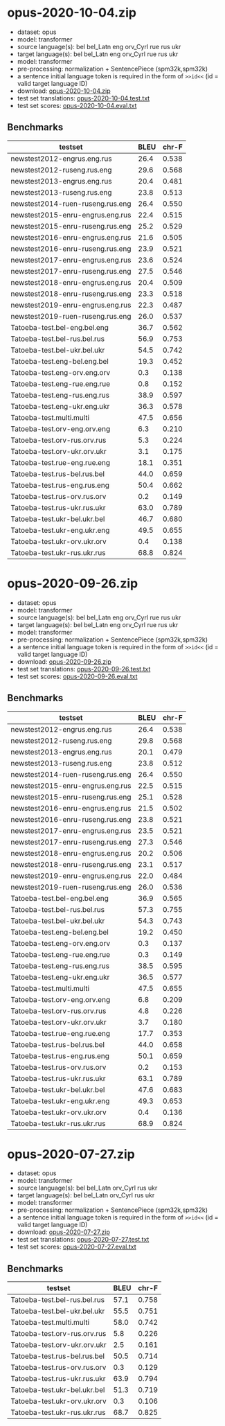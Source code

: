 # opus-2020-10-04.zip

* dataset: opus
* model: transformer
* source language(s): bel bel_Latn eng orv_Cyrl rue rus ukr
* target language(s): bel bel_Latn eng orv_Cyrl rue rus ukr
* model: transformer
* pre-processing: normalization + SentencePiece (spm32k,spm32k)
* a sentence initial language token is required in the form of `>>id<<` (id = valid target language ID)
* download: [opus-2020-10-04.zip](https://object.pouta.csc.fi/Tatoeba-MT-models/zle-zle/opus-2020-10-04.zip)
* test set translations: [opus-2020-10-04.test.txt](https://object.pouta.csc.fi/Tatoeba-MT-models/zle-zle/opus-2020-10-04.test.txt)
* test set scores: [opus-2020-10-04.eval.txt](https://object.pouta.csc.fi/Tatoeba-MT-models/zle-zle/opus-2020-10-04.eval.txt)

## Benchmarks

| testset               | BLEU  | chr-F |
|-----------------------|-------|-------|
| newstest2012-engrus.eng.rus 	| 26.4 	| 0.538 |
| newstest2012-ruseng.rus.eng 	| 29.6 	| 0.568 |
| newstest2013-engrus.eng.rus 	| 20.4 	| 0.481 |
| newstest2013-ruseng.rus.eng 	| 23.8 	| 0.513 |
| newstest2014-ruen-ruseng.rus.eng 	| 26.4 	| 0.550 |
| newstest2015-enru-engrus.eng.rus 	| 22.4 	| 0.515 |
| newstest2015-enru-ruseng.rus.eng 	| 25.2 	| 0.529 |
| newstest2016-enru-engrus.eng.rus 	| 21.6 	| 0.505 |
| newstest2016-enru-ruseng.rus.eng 	| 23.9 	| 0.521 |
| newstest2017-enru-engrus.eng.rus 	| 23.6 	| 0.524 |
| newstest2017-enru-ruseng.rus.eng 	| 27.5 	| 0.546 |
| newstest2018-enru-engrus.eng.rus 	| 20.4 	| 0.509 |
| newstest2018-enru-ruseng.rus.eng 	| 23.3 	| 0.518 |
| newstest2019-enru-engrus.eng.rus 	| 22.3 	| 0.487 |
| newstest2019-ruen-ruseng.rus.eng 	| 26.0 	| 0.537 |
| Tatoeba-test.bel-eng.bel.eng 	| 36.7 	| 0.562 |
| Tatoeba-test.bel-rus.bel.rus 	| 56.9 	| 0.753 |
| Tatoeba-test.bel-ukr.bel.ukr 	| 54.5 	| 0.742 |
| Tatoeba-test.eng-bel.eng.bel 	| 19.3 	| 0.452 |
| Tatoeba-test.eng-orv.eng.orv 	| 0.3 	| 0.138 |
| Tatoeba-test.eng-rue.eng.rue 	| 0.8 	| 0.152 |
| Tatoeba-test.eng-rus.eng.rus 	| 38.9 	| 0.597 |
| Tatoeba-test.eng-ukr.eng.ukr 	| 36.3 	| 0.578 |
| Tatoeba-test.multi.multi 	| 47.5 	| 0.656 |
| Tatoeba-test.orv-eng.orv.eng 	| 6.3 	| 0.210 |
| Tatoeba-test.orv-rus.orv.rus 	| 5.3 	| 0.224 |
| Tatoeba-test.orv-ukr.orv.ukr 	| 3.1 	| 0.175 |
| Tatoeba-test.rue-eng.rue.eng 	| 18.1 	| 0.351 |
| Tatoeba-test.rus-bel.rus.bel 	| 44.0 	| 0.659 |
| Tatoeba-test.rus-eng.rus.eng 	| 50.4 	| 0.662 |
| Tatoeba-test.rus-orv.rus.orv 	| 0.2 	| 0.149 |
| Tatoeba-test.rus-ukr.rus.ukr 	| 63.0 	| 0.789 |
| Tatoeba-test.ukr-bel.ukr.bel 	| 46.7 	| 0.680 |
| Tatoeba-test.ukr-eng.ukr.eng 	| 49.5 	| 0.655 |
| Tatoeba-test.ukr-orv.ukr.orv 	| 0.4 	| 0.138 |
| Tatoeba-test.ukr-rus.ukr.rus 	| 68.8 	| 0.824 |

# opus-2020-09-26.zip

* dataset: opus
* model: transformer
* source language(s): bel bel_Latn eng orv_Cyrl rue rus ukr
* target language(s): bel bel_Latn eng orv_Cyrl rue rus ukr
* model: transformer
* pre-processing: normalization + SentencePiece (spm32k,spm32k)
* a sentence initial language token is required in the form of `>>id<<` (id = valid target language ID)
* download: [opus-2020-09-26.zip](https://object.pouta.csc.fi/Tatoeba-MT-models/zle-zle/opus-2020-09-26.zip)
* test set translations: [opus-2020-09-26.test.txt](https://object.pouta.csc.fi/Tatoeba-MT-models/zle-zle/opus-2020-09-26.test.txt)
* test set scores: [opus-2020-09-26.eval.txt](https://object.pouta.csc.fi/Tatoeba-MT-models/zle-zle/opus-2020-09-26.eval.txt)

## Benchmarks

| testset               | BLEU  | chr-F |
|-----------------------|-------|-------|
| newstest2012-engrus.eng.rus 	| 26.4 	| 0.538 |
| newstest2012-ruseng.rus.eng 	| 29.8 	| 0.568 |
| newstest2013-engrus.eng.rus 	| 20.1 	| 0.479 |
| newstest2013-ruseng.rus.eng 	| 23.8 	| 0.512 |
| newstest2014-ruen-ruseng.rus.eng 	| 26.4 	| 0.550 |
| newstest2015-enru-engrus.eng.rus 	| 22.5 	| 0.515 |
| newstest2015-enru-ruseng.rus.eng 	| 25.1 	| 0.528 |
| newstest2016-enru-engrus.eng.rus 	| 21.5 	| 0.502 |
| newstest2016-enru-ruseng.rus.eng 	| 23.8 	| 0.521 |
| newstest2017-enru-engrus.eng.rus 	| 23.5 	| 0.521 |
| newstest2017-enru-ruseng.rus.eng 	| 27.3 	| 0.546 |
| newstest2018-enru-engrus.eng.rus 	| 20.2 	| 0.506 |
| newstest2018-enru-ruseng.rus.eng 	| 23.1 	| 0.517 |
| newstest2019-enru-engrus.eng.rus 	| 22.0 	| 0.484 |
| newstest2019-ruen-ruseng.rus.eng 	| 26.0 	| 0.536 |
| Tatoeba-test.bel-eng.bel.eng 	| 36.9 	| 0.565 |
| Tatoeba-test.bel-rus.bel.rus 	| 57.3 	| 0.755 |
| Tatoeba-test.bel-ukr.bel.ukr 	| 54.3 	| 0.743 |
| Tatoeba-test.eng-bel.eng.bel 	| 19.2 	| 0.450 |
| Tatoeba-test.eng-orv.eng.orv 	| 0.3 	| 0.137 |
| Tatoeba-test.eng-rue.eng.rue 	| 0.3 	| 0.149 |
| Tatoeba-test.eng-rus.eng.rus 	| 38.5 	| 0.595 |
| Tatoeba-test.eng-ukr.eng.ukr 	| 36.5 	| 0.577 |
| Tatoeba-test.multi.multi 	| 47.5 	| 0.655 |
| Tatoeba-test.orv-eng.orv.eng 	| 6.8 	| 0.209 |
| Tatoeba-test.orv-rus.orv.rus 	| 4.8 	| 0.226 |
| Tatoeba-test.orv-ukr.orv.ukr 	| 3.7 	| 0.180 |
| Tatoeba-test.rue-eng.rue.eng 	| 17.7 	| 0.353 |
| Tatoeba-test.rus-bel.rus.bel 	| 44.0 	| 0.658 |
| Tatoeba-test.rus-eng.rus.eng 	| 50.1 	| 0.659 |
| Tatoeba-test.rus-orv.rus.orv 	| 0.2 	| 0.153 |
| Tatoeba-test.rus-ukr.rus.ukr 	| 63.1 	| 0.789 |
| Tatoeba-test.ukr-bel.ukr.bel 	| 47.6 	| 0.683 |
| Tatoeba-test.ukr-eng.ukr.eng 	| 49.3 	| 0.653 |
| Tatoeba-test.ukr-orv.ukr.orv 	| 0.4 	| 0.136 |
| Tatoeba-test.ukr-rus.ukr.rus 	| 68.9 	| 0.824 |

# opus-2020-07-27.zip

* dataset: opus
* model: transformer
* source language(s): bel bel_Latn orv_Cyrl rus ukr
* target language(s): bel bel_Latn orv_Cyrl rus ukr
* model: transformer
* pre-processing: normalization + SentencePiece (spm32k,spm32k)
* a sentence initial language token is required in the form of `>>id<<` (id = valid target language ID)
* download: [opus-2020-07-27.zip](https://object.pouta.csc.fi/Tatoeba-MT-models/zle-zle/opus-2020-07-27.zip)
* test set translations: [opus-2020-07-27.test.txt](https://object.pouta.csc.fi/Tatoeba-MT-models/zle-zle/opus-2020-07-27.test.txt)
* test set scores: [opus-2020-07-27.eval.txt](https://object.pouta.csc.fi/Tatoeba-MT-models/zle-zle/opus-2020-07-27.eval.txt)

## Benchmarks

| testset               | BLEU  | chr-F |
|-----------------------|-------|-------|
| Tatoeba-test.bel-rus.bel.rus 	| 57.1 	| 0.758 |
| Tatoeba-test.bel-ukr.bel.ukr 	| 55.5 	| 0.751 |
| Tatoeba-test.multi.multi 	| 58.0 	| 0.742 |
| Tatoeba-test.orv-rus.orv.rus 	| 5.8 	| 0.226 |
| Tatoeba-test.orv-ukr.orv.ukr 	| 2.5 	| 0.161 |
| Tatoeba-test.rus-bel.rus.bel 	| 50.5 	| 0.714 |
| Tatoeba-test.rus-orv.rus.orv 	| 0.3 	| 0.129 |
| Tatoeba-test.rus-ukr.rus.ukr 	| 63.9 	| 0.794 |
| Tatoeba-test.ukr-bel.ukr.bel 	| 51.3 	| 0.719 |
| Tatoeba-test.ukr-orv.ukr.orv 	| 0.3 	| 0.106 |
| Tatoeba-test.ukr-rus.ukr.rus 	| 68.7 	| 0.825 |


